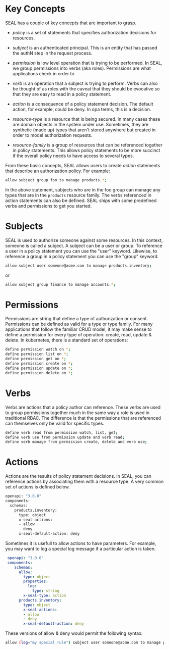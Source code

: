# Key Concepts

SEAL has a couple of key concepts that are important to grasp.

* *policy* is a set of statements that specifies authorization decisions for resources.

* *subject* is an authenticated principal. This is an entity that has
  passed the authN step in the request process.

* *permission* is low level operation that is trying to be performed. In
  SEAL, we group permissions into verbs (aka roles). Permissions are what
  applications check in order to

* *verb* is an operation that a subject is trying to perform. Verbs can also
  be thought of as roles with the caveat that they should be evocative
  so that they are easy to read in a policy statement.

* *action* is a consequence of a policy statement decision. The default action,
  for example, could be deny. In opa terms, this is a decision.

* *resource-type* is a resource that is being secured. In many cases these are domain objects
  in the system under use. Sometimes, they are synthetic (made up) types that aren't
  stored anywhere but created in order to model authorization requests.

* *resource-family* is a group of resources that can be referenced together in policy statements.
  This allows policy statements to be more succinct if the overall policy needs to have access
  to several types.


From these basic concepts, SEAL allows users to create *action* statements that
describe an authorization policy. For example:

```bash
allow subject group foo to manage products.*;
```

In the above statement, subjects who are in the foo group can manage any types that
are in the `products` resource family. The verbs referenced in action
statements can also be defined. SEAL ships with some predefined verbs
and permissions to get you started.

# Subjects

SEAL is used to authorize someone against some resources. In this context, someone is
called a subject. A subject can be a user or group. To reference a user in a policy statement
you can use the "user" keyword. Likewise, to reference a group in a policy statement you can
use the "group" keyword.

```bash
allow subject user someone@acme.com to manage products.inventory;
```

or

```bash
allow subject group finance to manage accounts.*;
```

# Permissions

Permissions are string that define a type of authorization or consent. Permissions
can be defined as valid for a type or type family. For many applications that follow
the familiar CRUD model, it may make sense to define a permission for every type
of operation: create, read, update & delete. In kubernetes, there is a standard set
of operations:

```bash
define permission watch on *;
define permission list on *;
define permission get on *;
define permission create on *;
define permission update on *;
define permission delete on *;
```

# Verbs

Verbs are actions that a policy author can reference. These verbs are used to group
permissions together much in the same way a role is used in traditional RBAC. The difference
is that the permissions that are referenced can themselves only be valid for specific types.

```bash
define verb read from permission watch, list, get;
define verb use from permission update and verb read;
define verb manage from permission create, delete and verb use;
```

# Actions

Actions are the results of policy statement decisions. In SEAL, you can reference actions by associating them with a resource type. A very common set of actions is defined below.

```bash
openapi: "3.0.0"
components:
  schemas:
    products.inventory:
      type: object
      x-seal-actions:
      - allow
      - deny
      x-seal-default-action: deny
```

Sometimes it is usefull to allow actions to have parameters. For example, you may want to log a special log message if a particular action is taken. 

```yaml
 openapi: "3.0.0"
 components:
    schemas:
      allow:
        type: object
        properties:
          log:
            type: string
        x-seal-type: action
      products.inventory:
        type: object
        x-seal-actions:
        - allow
        - deny
        x-seal-default-action: deny
```

These versions of allow & deny would permit the following syntax:

```bash
allow (log="my special rule") subject user someone@acme.com to manage products.inventory;
```


